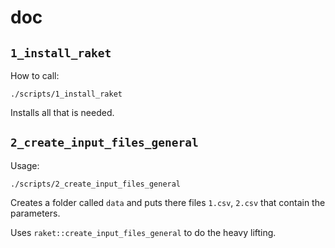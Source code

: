 # doc

## `1_install_raket`

How to call:

```
./scripts/1_install_raket
```

Installs all that is needed.

## `2_create_input_files_general`

Usage:

```
./scripts/2_create_input_files_general
```

Creates a folder called `data` and puts there 
files `1.csv`, `2.csv` that contain the parameters.

Uses `raket::create_input_files_general` to do the heavy lifting.